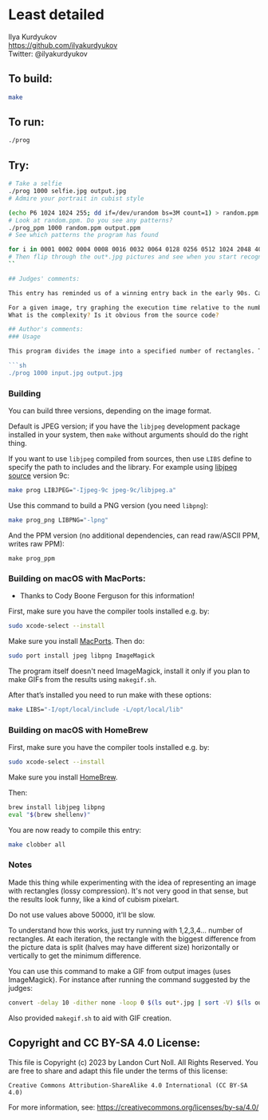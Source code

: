 # Least detailed

Ilya Kurdyukov  
<https://github.com/ilyakurdyukov>  
Twitter: @ilyakurdyukov  

## To build:

```sh
make
```

## To run:

```sh
./prog
```

## Try:

```sh
# Take a selfie
./prog 1000 selfie.jpg output.jpg
# Admire your portrait in cubist style

(echo P6 1024 1024 255; dd if=/dev/urandom bs=3M count=1) > random.ppm
# Look at random.ppm. Do you see any patterns?
./prog_ppm 1000 random.ppm output.ppm
# See which patterns the program has found

for i in 0001 0002 0004 0008 0016 0032 0064 0128 0256 0512 1024 2048 4096 8192 ; do ./prog $i sample.jpg out$i.jpg; done
# Then flip through the out*.jpg pictures and see when you start recognizing the image.
``

## Judges' comments:

This entry has reminded us of a winning entry back in the early 90s. Can you guess which one?

For a given image, try graphing the execution time relative to the number of rectangles.
What is the complexity? Is it obvious from the source code?

## Author's comments:
### Usage

This program divides the image into a specified number of rectangles. This process is content aware, so algorithm tries to match most of the information. However, it doesn't find the best theoretically possible layout.

```sh
./prog 1000 input.jpg output.jpg
```

### Building

You can build three versions, depending on the image format.

Default is JPEG version; if you have the `libjpeg` development package installed
in your system, then `make` without arguments should do the right thing.

If you want to use `libjpeg` compiled from sources, then use `LIBS` define to
specify the path to includes and the library.  For example using
[libjpeg source](https://mac-dev-env.patrickbougie.com/libjpeg/) version 9c:

```sh
make prog LIBJPEG="-Ijpeg-9c jpeg-9c/libjpeg.a"
```

Use this command to build a PNG version (you need `libpng`):

```sh
make prog_png LIBPNG="-lpng"
```

And the PPM version (no additional dependencies, can read raw/ASCII PPM, writes raw PPM):

```
make prog_ppm
```

### Building on macOS with MacPorts:

- Thanks to Cody Boone Ferguson for this information!

First, make sure you have the compiler tools installed e.g. by:

```sh
sudo xcode-select --install
```

Make sure you install [MacPorts](https://www.macports.org/install.php). Then do:

```sh
sudo port install jpeg libpng ImageMagick
```

The program itself doesn't need ImageMagick, install it only if you plan to make GIFs from the results using `makegif.sh`.

After that’s installed you need to run make with these options:

```sh
make LIBS="-I/opt/local/include -L/opt/local/lib"
```

### Building on macOS with HomeBrew

First, make sure you have the compiler tools installed e.g. by:

```sh
sudo xcode-select --install
```

Make sure you install [HomeBrew](https://brew.sh).

Then:

```sh
brew install libjpeg libpng
eval "$(brew shellenv)"
```

You are now ready to compile this entry:

```sh
make clobber all
```

### Notes

Made this thing while experimenting with the idea of representing an image with
rectangles (lossy compression). It's not very good in that sense, but the
results look funny, like a kind of cubism pixelart.

Do not use values above 50000, it'll be slow.

To understand how this works, just try running with 1,2,3,4... number of
rectangles. At each iteration, the rectangle with the biggest difference from
the picture data is split (halves may have different size) horizontally or
vertically to get the minimum difference.

You can use this command to make a GIF from output images (uses ImageMagick).
For instance after running the command suggested by the judges:

```sh
convert -delay 10 -dither none -loop 0 $(ls out*.jpg | sort -V) $(ls out*.jpg | sort -rV) +map out.gif
```

Also provided `makegif.sh` to aid with GIF creation.

## Copyright and CC BY-SA 4.0 License:

This file is Copyright (c) 2023 by Landon Curt Noll.  All Rights Reserved.
You are free to share and adapt this file under the terms of this license:

    Creative Commons Attribution-ShareAlike 4.0 International (CC BY-SA 4.0)

For more information, see: https://creativecommons.org/licenses/by-sa/4.0/
